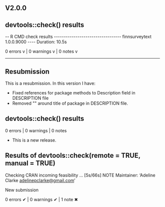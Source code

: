 ## V2.0.0

## devtools::check() results
-- R CMD check results ---------------------------------- finnsurveytext 1.0.0.9000 ----
Duration: 10.5s

0 errors v | 0 warnings v | 0 notes v

---------------
## Resubmission
This is a resubmission. In this version I have:

* Fixed references for package methods to Description field in DESCRIPTION file
* Removed "" around title of package in DESCRIPTION file.

## devtools::check() results

0 errors | 0 warnings | 0 notes

* This is a new release.

## Results of devtools::check(remote = TRUE, manual = TRUE)
Checking CRAN incoming feasibility ... [5s/66s] NOTE
  Maintainer: ‘Adeline Clarke <adelinepclarke@gmail.com>’
  
  New submission

0 errors ✔ | 0 warnings ✔ | 1 note ✖
